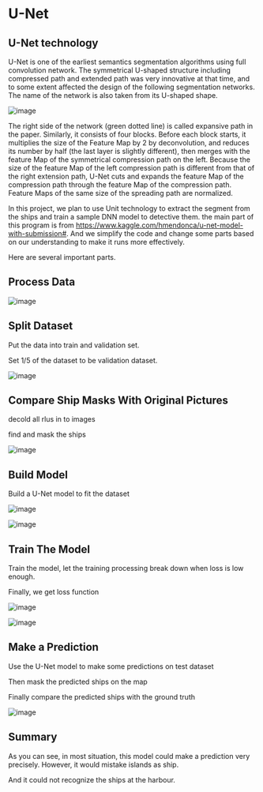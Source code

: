 U-Net
===========





U-Net technology
-------
  
  
  
  U-Net is one of the earliest semantics segmentation algorithms using full convolution network. The symmetrical U-shaped structure including compressed path and extended path was very innovative at that time, and to some extent affected the design of the following segmentation networks. The name of the network is also taken from its U-shaped shape.



![image](https://github.com/SiriusZhangyu/machine-learning-project/blob/patch-2/U-Net/unet.png)

  
  
  The right side of the network (green dotted line) is called expansive path in the paper. Similarly, it consists of four blocks. Before each block starts, it multiplies the size of the Feature Map by 2 by deconvolution, and reduces its number by half (the last layer is slightly different), then merges with the feature Map of the symmetrical compression path on the left. Because the size of the feature Map of the left compression path is different from that of the right extension path, U-Net cuts and expands the feature Map of the compression path through the feature Map of the compression path. Feature Maps of the same size of the spreading path are normalized.

  In this project, we plan to use Unit technology to extract the segment from the ships and train a sample DNN model to detective them. the main part of this program is from https://www.kaggle.com/hmendonca/u-net-model-with-submission#. And we simplify the code and change some parts based on our understanding to make it runs more effectively. 
  
  Here are several important parts.
  
  
  
  
 Process Data
  ------
  
  
  ![image](https://github.com/SiriusZhangyu/machine-learning-project/blob/patch-2/U-Net/parameters.png)
  
 
 
 Split Dataset
  -----
  
  Put the data into train and validation set.
  
  Set 1/5 of the dataset to be validation dataset.
  
  
  ![image](https://github.com/SiriusZhangyu/machine-learning-project/blob/patch-2/U-Net/split.JPG)
  
  Compare Ship Masks With Original Pictures
  -----
  
  
  decold all rlus in to images
  
  find and mask the ships
  
  
  ![image](https://github.com/SiriusZhangyu/machine-learning-project/blob/patch-2/U-Net/mask.png)
  
  
  Build Model
  -------
  
  Build a U-Net model to fit the dataset
 

![image](https://github.com/SiriusZhangyu/machine-learning-project/blob/patch-2/U-Net/Model1.png)
  
  
  ![image](https://github.com/SiriusZhangyu/machine-learning-project/blob/patch-2/U-Net/Model2.png)
  
 
 Train The Model
  -----
  
  
  Train the model, let the training processing break down when loss is low enough.
  
  Finally, we get loss function
  
  ![image](https://github.com/SiriusZhangyu/machine-learning-project/blob/patch-2/U-Net/Model_fit1.png)
  
  
  ![image](https://github.com/SiriusZhangyu/machine-learning-project/blob/patch-2/U-Net/Model_fit2.png)
  
  
  Make a Prediction
  ------
  
  
  Use the U-Net model to make some predictions on test dataset
  
  Then mask the predicted ships on the map
  
  Finally compare the predicted ships with the ground truth
  
  
  ![image](https://github.com/SiriusZhangyu/machine-learning-project/blob/patch-2/U-Net/Prediction.png)
  
  
  Summary
  ------
  
  
  As you can see, in most situation, this model could make a prediction very precisely. However, it would mistake islands as ship. 
  
  And it could not recognize the ships at the harbour.
  
